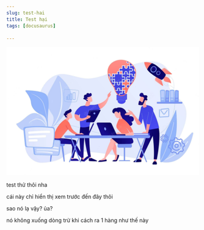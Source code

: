 ```yaml
---
slug: test-hai
title: Test hại
tags: [docusaurus]

---
```


![Hình minh họa](../static/images/Pasted%20image%2020241217220319.jpg)

test thử thôi nha

cái này chỉ hiển thị xem trước đến đây thôi
<!--truncate-->
sao nó lạ vậy?
ủa? 

nó không xuống dòng trừ khi cách ra 1 hàng như thế này